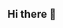 ## Hi there 👋

<!--
**cob225/cob225** is a ✨ _special_ ✨ repository because its `README.md` (this file) appears on your GitHub profile.

Here are some ideas to get you started:

- Currently a Senior at James Madison University
- 🌱 I’m currently learning ...
- 👯 I’m looking to collaborate on ...
- 🤔 I’m looking for help with ...
- 💬 Ask me about ...
- 📫 How to reach me: ...
- 😄 Pronouns: ...
- ⚡ Fun fact: ...
--> 



